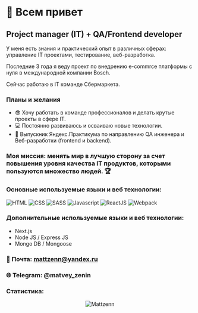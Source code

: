 # 👋 Всем привет
## Project manager (IT) + QA/Frontend developer

У меня есть знания и практический опыт в различных сферах: управление IT проектами, тестирование, веб-разработка.

Последние 3 года я веду проект по внедрению e-commrce платформы с нуля в международной компании Bosch.

Сейчас работаю в IT команде Сбермаркета.

### Планы и желания
+ 😎 Хочу работать в команде профессионалов и делать крутые проекты в сфере IT.
+ 💻 Постоянно развиваюсь и осваиваю новые технологии.
+ 📙 Выпускник Яндекс.Практикума по направлению QA инженера и Веб-разработки (frontend и backend).

### Моя миссия: менять мир в лучшую сторону за счет повышения уровня качества IT продуктов, которыми пользуются множество людей. 🏆

### Основные используемые языки и веб технологии: 
![HTML](https://img.shields.io/badge/-HTML-0d1117?style=for-the-badge&logo=html5)
![CSS](https://img.shields.io/badge/-CSS-0d1117?style=for-the-badge&logo=css3)
![SASS](https://img.shields.io/badge/-CSS-0d1117?style=for-the-badge&logo=sass)
![Javascript](https://img.shields.io/badge/-Javascript-0d1117?style=for-the-badge&logo=Javascript)
![ReactJS](https://img.shields.io/badge/-ReactJS-0d1117?style=for-the-badge&logo=React)
![Webpack](https://img.shields.io/badge/-Webpack-0d1117?style=for-the-badge&logo=Webpack)

### Дополнительные используемые языки и веб технологии:
+ Next.js
+ Node JS / Express JS
+ Mongo DB / Mongoose


### 📧 Почта: mattzenn@yandex.ru
### 🌐 Telegram: @matvey_zenin

### Статистика:

<p align="center">
  <img src="https://github-readme-stats.vercel.app/api/top-langs?username=Mattzenn&show_icons=true&locale=en&layout=compact&count_private=true&theme=gruvbox&hide=python&langs_count=8" alt="Mattzenn" />
</p>
